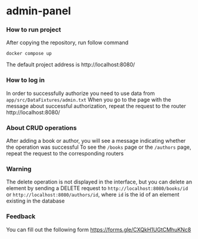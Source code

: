 # admin-panel

### How to run project
After copying the repository, run follow command
```
docker compose up
```
The default project address is http://localhost:8080/

### How to log in
In order to successfully authorize you need to use data from `app/src/DataFixtures/admin.txt`
When you go to the page with the message about successful authorization, repeat the request to the router http://localhost:8080/

### About CRUD operations
After adding a book or author, you will see a message indicating whether the operation was successful
To see the `/books` page or the `/authors` page, repeat the request to the corresponding routers

### Warning
The delete operation is not displayed in the interface, but you can delete an element by sending a DELETE request to `http://localhost:8080/books/id` or `http://localhost:8080/authors/id`, where `id` is the id of an element existing in the database

### Feedback
You can fill out the following form https://forms.gle/CXQkH1UGtCMhuKNc8
